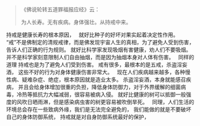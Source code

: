 > 《佛说轮转五道罪福报应经》云：
> 
> 为人长寿。无有疾病。身体强壮。从持戒中来。

持戒是健康长寿的根本原因，
&nbsp;
就好比种子的好坏对果实起着决定性作用。
&nbsp;
“戒”不是佛制定的清规戒律，而是佛发现宇宙人生的真相，为了避免人受到伤害，告诉人们正确的行为规则。
就好比科学家发现吸烟有害健康，劝人们不要吸烟。
并不是科学家刻意限制人们自由抽烟，而是因为抽烟本身对人体有伤害。
&nbsp;
同样的道理
持戒也是为了避免人们受到伤害。
戒有很多，最根本的是五戒，杀盗淫妄酒，
这些不好的行为对身体健康伤害非常大。
&nbsp;
现在人们疾病越来越多，各种慢性病、疑难杂症、绝症，根本原因就是造业太多。
杀盗淫妄酒，本身就能感召疾病，
并且会给身体增加很重的负担，降低身体防御力，对于外界缓解的细菌病毒，冷热等抵抗力大幅减弱，很容易被病入侵。
就好比健康的树可以抵御一般强度的风吹日晒雨淋，但是感染病虫害的树更容易被吹倒旱死。
&nbsp;
同理，人们生活的环境总会存在一些致病外缘，我们是无法完全避免的，
我们能做的就是不要破坏自己的身体防御系统，
持戒就是对自身防御系统最好的保护，
